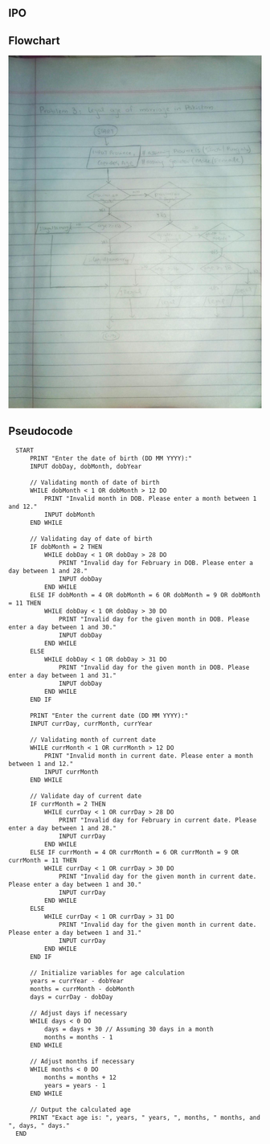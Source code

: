 
<!-- # -->


## IPO




## Flowchart

<img src="problem03.jpeg">

## Pseudocode

      START
          PRINT "Enter the date of birth (DD MM YYYY):"
          INPUT dobDay, dobMonth, dobYear
      
          // Validating month of date of birth
          WHILE dobMonth < 1 OR dobMonth > 12 DO
              PRINT "Invalid month in DOB. Please enter a month between 1 and 12."
              INPUT dobMonth
          END WHILE
      
          // Validating day of date of birth
          IF dobMonth = 2 THEN
              WHILE dobDay < 1 OR dobDay > 28 DO
                  PRINT "Invalid day for February in DOB. Please enter a day between 1 and 28."
                  INPUT dobDay
              END WHILE
          ELSE IF dobMonth = 4 OR dobMonth = 6 OR dobMonth = 9 OR dobMonth = 11 THEN
              WHILE dobDay < 1 OR dobDay > 30 DO
                  PRINT "Invalid day for the given month in DOB. Please enter a day between 1 and 30."
                  INPUT dobDay
              END WHILE
          ELSE
              WHILE dobDay < 1 OR dobDay > 31 DO
                  PRINT "Invalid day for the given month in DOB. Please enter a day between 1 and 31."
                  INPUT dobDay
              END WHILE
          END IF
      
          PRINT "Enter the current date (DD MM YYYY):"
          INPUT currDay, currMonth, currYear
      
          // Validating month of current date
          WHILE currMonth < 1 OR currMonth > 12 DO
              PRINT "Invalid month in current date. Please enter a month between 1 and 12."
              INPUT currMonth
          END WHILE
      
          // Validate day of current date
          IF currMonth = 2 THEN
              WHILE currDay < 1 OR currDay > 28 DO
                  PRINT "Invalid day for February in current date. Please enter a day between 1 and 28."
                  INPUT currDay
              END WHILE
          ELSE IF currMonth = 4 OR currMonth = 6 OR currMonth = 9 OR currMonth = 11 THEN
              WHILE currDay < 1 OR currDay > 30 DO
                  PRINT "Invalid day for the given month in current date. Please enter a day between 1 and 30."
                  INPUT currDay
              END WHILE
          ELSE
              WHILE currDay < 1 OR currDay > 31 DO
                  PRINT "Invalid day for the given month in current date. Please enter a day between 1 and 31."
                  INPUT currDay
              END WHILE
          END IF
      
          // Initialize variables for age calculation
          years = currYear - dobYear
          months = currMonth - dobMonth
          days = currDay - dobDay
      
          // Adjust days if necessary
          WHILE days < 0 DO
              days = days + 30 // Assuming 30 days in a month
              months = months - 1
          END WHILE
      
          // Adjust months if necessary
          WHILE months < 0 DO
              months = months + 12
              years = years - 1
          END WHILE
      
          // Output the calculated age
          PRINT "Exact age is: ", years, " years, ", months, " months, and ", days, " days."
      END

      
      
        
